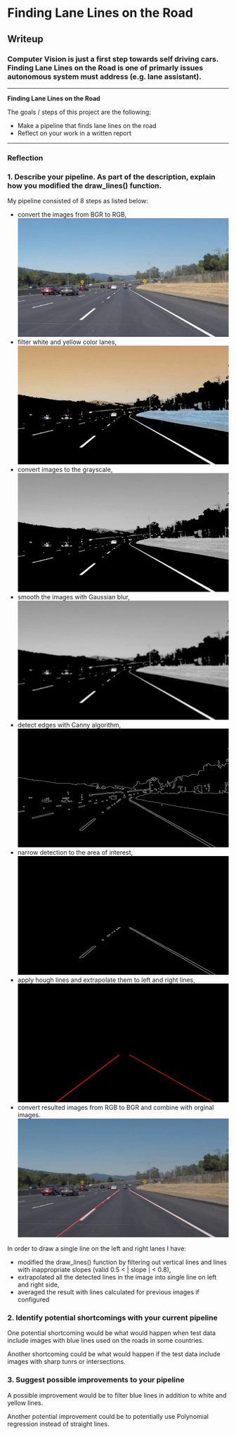 # **Finding Lane Lines on the Road** 

## Writeup

### Computer Vision is just a first step towards self driving cars. Finding Lane Lines on the Road is one of primarly issues autonomous system must address (e.g. lane assistant).

---

**Finding Lane Lines on the Road**

The goals / steps of this project are the following:
* Make a pipeline that finds lane lines on the road
* Reflect on your work in a written report


[//]: # (Image References)

[image1]: ./test_images_output/solidWhiteCurve.jpg "Original image"
[image2]: ./test_images_output/filter_solidWhiteCurve.jpg "Filter lane lines by color"
[image3]: ./test_images_output/grayscale_solidWhiteCurve.jpg "Grayscale"
[image4]: ./test_images_output/blur_solidWhiteCurve.jpg "Gaussian blur"
[image5]: ./test_images_output/canny_solidWhiteCurve.jpg "Canny transform"
[image6]: ./test_images_output/region_solidWhiteCurve.jpg "Region selection"
[image7]: ./test_images_output/hough_solidWhiteCurve.jpg "Hough lines"
[image8]: ./test_images_output/weighted_solidWhiteCurve.jpg "Augmented image"

---

### Reflection

### 1. Describe your pipeline. As part of the description, explain how you modified the draw_lines() function.

My pipeline consisted of 8 steps as listed below:
* convert the images from BGR to RGB,
![alt text][image1]
* filter white and yellow color lanes,
![alt text][image2]
* convert images to the grayscale,
![alt text][image3]
* smooth the images with Gaussian blur,
![alt text][image4]
* detect edges with Canny algorithm,
![alt text][image5]
* narrow detection to the area of interest,
![alt text][image6]
* apply hough lines and extrapolate them to left and right lines,
![alt text][image7]
* convert resulted images from RGB to BGR and combine with orginal images.
![alt text][image8]

In order to draw a single line on the left and right lanes I have:
* modified the draw_lines() function by filtering out vertical lines and lines with inappropriate slopes (valid 0.5 < | slope | < 0.8),
* extrapolated all the detected lines in the image into single line on left and right side,
* averaged the result with lines calculated for previous images if configured 

### 2. Identify potential shortcomings with your current pipeline


One potential shortcoming would be what would happen when test data include images with blue lines used on the roads in some countries.

Another shortcoming could be what would happen if the test data include images with sharp tunrs or intersections.


### 3. Suggest possible improvements to your pipeline

A possible improvement would be to filter blue lines in addition to white and yellow lines.

Another potential improvement could be to potentially use Polynomial regression instead of straight lines.
